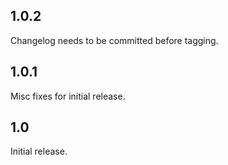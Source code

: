 1.0.2
-----
Changelog needs to be committed before tagging.

1.0.1
-----
Misc fixes for initial release.

1.0
---
Initial release.
